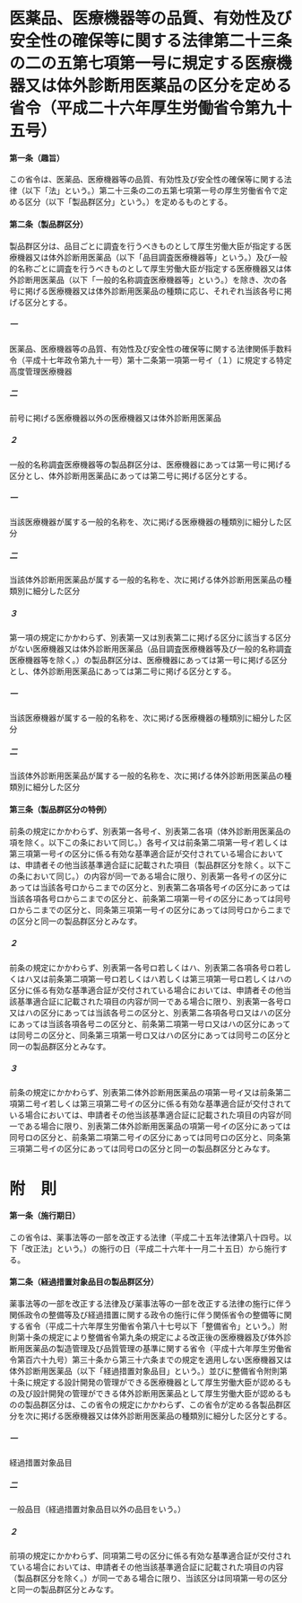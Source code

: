# 医薬品、医療機器等の品質、有効性及び安全性の確保等に関する法律第二十三条の二の五第七項第一号に規定する医療機器又は体外診断用医薬品の区分を定める省令（平成二十六年厚生労働省令第九十五号）
#### 第一条（趣旨）
この省令は、医薬品、医療機器等の品質、有効性及び安全性の確保等に関する法律（以下「法」という。）第二十三条の二の五第七項第一号の厚生労働省令で定める区分（以下「製品群区分」という。）を定めるものとする。
#### 第二条（製品群区分）
製品群区分は、品目ごとに調査を行うべきものとして厚生労働大臣が指定する医療機器又は体外診断用医薬品（以下「品目調査医療機器等」という。）及び一般的名称ごとに調査を行うべきものとして厚生労働大臣が指定する医療機器又は体外診断用医薬品（以下「一般的名称調査医療機器等」という。）を除き、次の各号に掲げる医療機器又は体外診断用医薬品の種類に応じ、それぞれ当該各号に掲げる区分とする。
##### 一
医薬品、医療機器等の品質、有効性及び安全性の確保等に関する法律関係手数料令（平成十七年政令第九十一号）第十二条第一項第一号イ（１）に規定する特定高度管理医療機器
##### 二
前号に掲げる医療機器以外の医療機器又は体外診断用医薬品
##### ２
一般的名称調査医療機器等の製品群区分は、医療機器にあっては第一号に掲げる区分とし、体外診断用医薬品にあっては第二号に掲げる区分とする。
##### 一
当該医療機器が属する一般的名称を、次に掲げる医療機器の種類別に細分した区分
##### 二
当該体外診断用医薬品が属する一般的名称を、次に掲げる体外診断用医薬品の種類別に細分した区分
##### ３
第一項の規定にかかわらず、別表第一又は別表第二に掲げる区分に該当する区分がない医療機器又は体外診断用医薬品（品目調査医療機器等及び一般的名称調査医療機器等を除く。）の製品群区分は、医療機器にあっては第一号に掲げる区分とし、体外診断用医薬品にあっては第二号に掲げる区分とする。
##### 一
当該医療機器が属する一般的名称を、次に掲げる医療機器の種類別に細分した区分
##### 二
当該体外診断用医薬品が属する一般的名称を、次に掲げる体外診断用医薬品の種類別に細分した区分
#### 第三条（製品群区分の特例）
前条の規定にかかわらず、別表第一各号イ、別表第二各項（体外診断用医薬品の項を除く。以下この条において同じ。）各号イ又は前条第二項第一号イ若しくは第三項第一号イの区分に係る有効な基準適合証が交付されている場合においては、申請者その他当該基準適合証に記載された項目（製品群区分を除く。以下この条において同じ。）の内容が同一である場合に限り、別表第一各号イの区分にあっては当該各号ロからニまでの区分と、別表第二各項各号イの区分にあっては当該各項各号ロからニまでの区分と、前条第二項第一号イの区分にあっては同号ロからニまでの区分と、同条第三項第一号イの区分にあっては同号ロからニまでの区分と同一の製品群区分とみなす。
##### ２
前条の規定にかかわらず、別表第一各号ロ若しくはハ、別表第二各項各号ロ若しくはハ又は前条第二項第一号ロ若しくはハ若しくは第三項第一号ロ若しくはハの区分に係る有効な基準適合証が交付されている場合においては、申請者その他当該基準適合証に記載された項目の内容が同一である場合に限り、別表第一各号ロ又はハの区分にあっては当該各号ニの区分と、別表第二各項各号ロ又はハの区分にあっては当該各項各号ニの区分と、前条第二項第一号ロ又はハの区分にあっては同号ニの区分と、同条第三項第一号ロ又はハの区分にあっては同号ニの区分と同一の製品群区分とみなす。
##### ３
前条の規定にかかわらず、別表第二体外診断用医薬品の項第一号イ又は前条第二項第二号イ若しくは第三項第二号イの区分に係る有効な基準適合証が交付されている場合においては、申請者その他当該基準適合証に記載された項目の内容が同一である場合に限り、別表第二体外診断用医薬品の項第一号イの区分にあっては同号ロの区分と、前条第二項第二号イの区分にあっては同号ロの区分と、同条第三項第二号イの区分にあっては同号ロの区分と同一の製品群区分とみなす。
# 附　則
#### 第一条（施行期日）
この省令は、薬事法等の一部を改正する法律（平成二十五年法律第八十四号。以下「改正法」という。）の施行の日（平成二十六年十一月二十五日）から施行する。
#### 第二条（経過措置対象品目の製品群区分）
薬事法等の一部を改正する法律及び薬事法等の一部を改正する法律の施行に伴う関係政令の整備等及び経過措置に関する政令の施行に伴う関係省令の整備等に関する省令（平成二十六年厚生労働省令第八十七号以下「整備省令」という。）附則第十条の規定により整備省令第九条の規定による改正後の医療機器及び体外診断用医薬品の製造管理及び品質管理の基準に関する省令（平成十六年厚生労働省令第百六十九号）第三十条から第三十六条までの規定を適用しない医療機器又は体外診断用医薬品（以下「経過措置対象品目」という。）並びに整備省令附則第十条に規定する設計開発の管理ができる医療機器として厚生労働大臣が認めるもの及び設計開発の管理ができる体外診断用医薬品として厚生労働大臣が認めるものの製品群区分は、この省令の規定にかかわらず、この省令が定める各製品群区分を次に掲げる医療機器又は体外診断用医薬品の種類別に細分した区分とする。
##### 一
経過措置対象品目
##### 二
一般品目（経過措置対象品目以外の品目をいう。）
##### ２
前項の規定にかかわらず、同項第二号の区分に係る有効な基準適合証が交付されている場合においては、申請者その他当該基準適合証に記載された項目の内容（製品群区分を除く。）が同一である場合に限り、当該区分は同項第一号の区分と同一の製品群区分とみなす。
